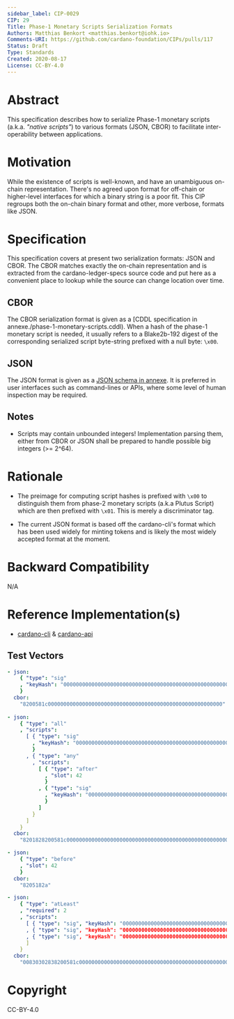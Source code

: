 ```yaml
--- 
sidebar_label: CIP-0029
CIP: 29
Title: Phase-1 Monetary Scripts Serialization Formats
Authors: Matthias Benkort <matthias.benkort@iohk.io>
Comments-URI: https://github.com/cardano-foundation/CIPs/pulls/117
Status: Draft
Type: Standards
Created: 2020-08-17
License: CC-BY-4.0
---
```


# Abstract

This specification describes how to serialize Phase-1 monetary scripts (a.k.a. _"native scripts"_) to various formats (JSON, CBOR) to facilitate inter-operability between applications. 

# Motivation

While the existence of scripts is well-known, and have an unambiguous on-chain representation. There's no agreed upon format for off-chain or higher-level interfaces for which a binary string is a poor fit. This CIP regroups both the on-chain binary format and other, more verbose, formats like JSON.

# Specification

This specification covers at present two serialization formats: JSON and CBOR. The CBOR matches exactly the on-chain representation and is extracted from the cardano-ledger-specs source code and put here as a convenient place to lookup while the source can change location over time. 

## CBOR

The CBOR serialization format is given as a [CDDL specification in annexe./phase-1-monetary-scripts.cddl). When a hash of the phase-1 monetary script is needed, it usually refers to a Blake2b-192 digest of the corresponding serialized script byte-string prefixed with a null byte: `\x00`. 

## JSON 

The JSON format is given as a [JSON schema in annexe](./phiase-1-monetary-scripts.json). It is preferred in user interfaces such as command-lines or APIs, where some level of human inspection may be required. 

## Notes

- Scripts may contain unbounded integers! Implementation parsing them, either from CBOR or JSON shall be prepared to handle possible big integers (>= 2^64).

# Rationale

- The preimage for computing script hashes is prefixed with `\x00` to distinguish them from phase-2 monetary scripts (a.k.a Plutus Script) which are then prefixed with `\x01`. This is merely a discriminator tag.

- The current JSON format is based off the cardano-cli's format which has been used widely for minting tokens and is likely the most widely accepted format at the moment.

# Backward Compatibility

N/A

# Reference Implementation(s)

- [cardano-cli](https://github.com/input-output-hk/cardano-node/tree/master/cardano-cli) & [cardano-api](https://github.com/input-output-hk/cardano-node/tree/master/cardano-api)

## Test Vectors

```yaml
- json:
    { "type": "sig"
    , "keyHash": "00000000000000000000000000000000000000000000000000000000"
    }
  cbor: 
    "8200581c00000000000000000000000000000000000000000000000000000000"
    
- json:
    { "type": "all"
    , "scripts":
      [ { "type": "sig"
        , "keyHash": "00000000000000000000000000000000000000000000000000000000"
        }
      , { "type": "any"
        , "scripts": 
          [ { "type": "after"
            , "slot": 42
            }
          , { "type": "sig"
            , "keyHash": "00000000000000000000000000000000000000000000000000000001"
            }
          ]
        }
      ]
    }
  cbor:
    "8201828200581c000000000000000000000000000000000000000000000000000000008202828204182a8200581c00000000000000000000000000000000000000000000000000000001"

- json:
    { "type": "before"
    , "slot": 42
    }
  cbor: 
    "8205182a"

- json:
    { "type": "atLeast"
    , "required": 2
    , "scripts":
      [ { "type": "sig", "keyHash": "00000000000000000000000000000000000000000000000000000000" }
      , { "type": "sig", "keyHash": "00000000000000000000000000000000000000000000000000000001" }
      , { "type": "sig", "keyHash": "00000000000000000000000000000000000000000000000000000002" }
      ]
    }
  cbor:
    "00830302838200581c000000000000000000000000000000000000000000000000000000008200581c000000000000000000000000000000000000000000000000000000018200581c00000000000000000000000000000000000000000000000000000002"
```

# Copyright

CC-BY-4.0
